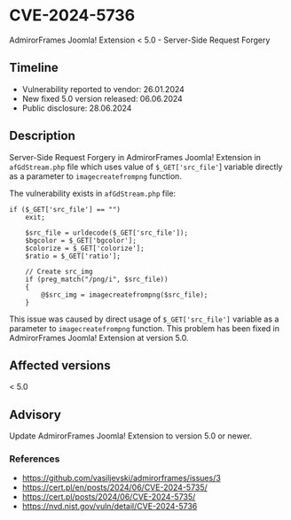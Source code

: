 # CVE-2024-5736
AdmirorFrames Joomla! Extension < 5.0 - Server-Side Request Forgery

## Timeline
- Vulnerability reported to vendor: 26.01.2024
- New fixed 5.0 version released: 06.06.2024
- Public disclosure: 28.06.2024

## Description

Server-Side Request Forgery in AdmirorFrames Joomla! Extension in `afGdStream.php` file which uses value of `$_GET['src_file'`] variable directly as a parameter to `imagecreatefrompng` function. 

The vulnerability exists in `afGdStream.php` file:
```
if ($_GET['src_file'] == "")
    exit;

    $src_file = urldecode($_GET['src_file']);
    $bgcolor = $_GET['bgcolor'];
    $colorize = $_GET['colorize'];
    $ratio = $_GET['ratio'];

    // Create src_img
    if (preg_match("/png/i", $src_file))
    {
        @$src_img = imagecreatefrompng($src_file);
    }
```

This issue was caused by direct usage of `$_GET['src_file']` variable as a parameter to `imagecreatefrompng` function. This problem has been fixed in AdmirorFrames Joomla! Extension at version 5.0.

## Affected versions
< 5.0 

## Advisory
Update AdmirorFrames Joomla! Extension to version 5.0 or newer.

### References
* https://github.com/vasiljevski/admirorframes/issues/3
* https://cert.pl/en/posts/2024/06/CVE-2024-5735/
* https://cert.pl/posts/2024/06/CVE-2024-5735/
* https://nvd.nist.gov/vuln/detail/CVE-2024-5736
